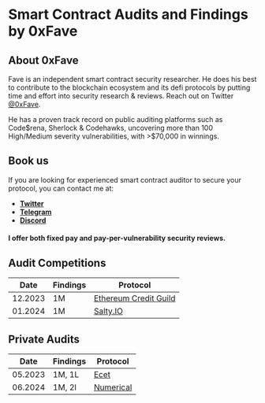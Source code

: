 # Smart Contract Audits and Findings by 0xFave

## About 0xFave

Fave is an independent smart contract security researcher. He does his best to contribute to the blockchain ecosystem and its defi protocols by putting time and effort into security research & reviews. Reach out on Twitter [@0xFave](https://twitter.com/0xFave).

He has a proven track record on public auditing platforms such as Code$rena, Sherlock & Codehawks, uncovering more than 100 High/Medium severity vulnerabilities, with >$70,000 in winnings.

## Book us

If you are looking for experienced smart contract auditor to secure your protocol, you can contact me at:

- [**Twitter**](https://twitter.com/0xFave)
- [**Telegram**](https://t.me/Oxfave)
- [**Discord**](https://discord.com/users/927708564640895008)

#### I offer both fixed pay and pay-per-vulnerability security reviews.


## Audit Competitions

| Date    | Findings                   | Protocol                                            | 
|---------|----------------------------|-----------------------------------------------------|
| 12.2023 | 1M      | [Ethereum Credit Guild](./contests/c4/ECG.md)     | 
| 01.2024 | 1M      | [Salty.IO](./contests/c4/Salty.md)     | 

## Private Audits

| Date    | Findings | Protocol                                      |
| ------- | -------- | --------------------------------------------- |
| 05.2023 | 1M, 1L   | [Ecet](./solo/ecet.md) |
| 06.2024 | 1M, 2l   | [Numerical](./solo/numerical.md)            |
